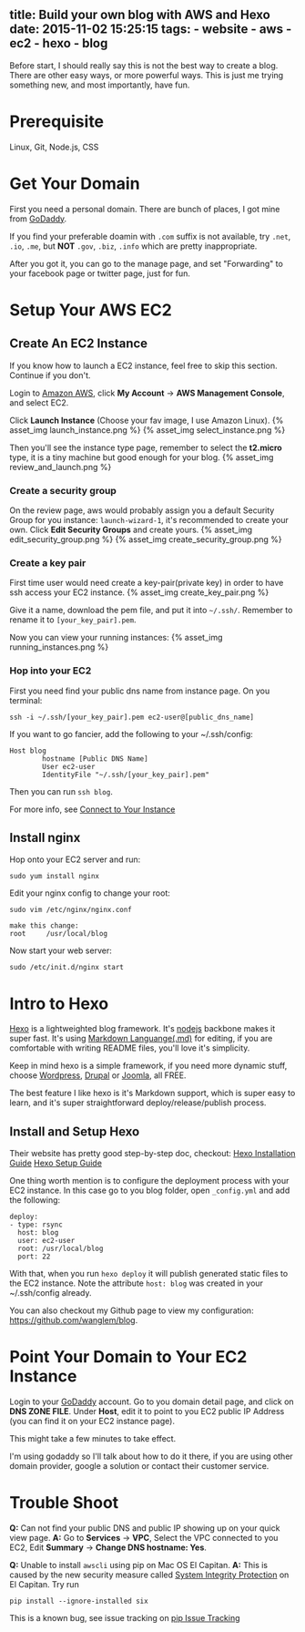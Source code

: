 title: Build your own blog with AWS and Hexo
date: 2015-11-02 15:25:15
tags: 
	- website
	- aws
	- ec2
	- hexo
	- blog
---

Before start, I should really say this is not the best way to create a blog. There are other easy ways, or more powerful ways. This is just me trying something new, and most importantly, have fun.

# Prerequisite
Linux, Git, Node.js, CSS

# Get Your Domain
First you need a personal domain. There are bunch of places, I got mine from [GoDaddy](https://www.godaddy.com).

If you find your preferable doamin with `.com` suffix is not available, try `.net`, `.io`, `.me`, but **NOT** `.gov`, `.biz`, `.info` which are pretty inappropriate.

After you got it, you can go to the manage page, and set "Forwarding" to your facebook page or twitter page, just for fun.

# Setup Your AWS EC2
<!-- more -->
## Create An EC2 Instance
If you know how to launch a EC2 instance, feel free to skip this section. Continue if you don't.

Login to [Amazon AWS](https://aws.amazon.com), click **My Account** -> **AWS Management Console**, and select EC2.

Click **Launch Instance** (Choose your fav image, I use Amazon Linux).
{% asset_img launch_instance.png %}
{% asset_img select_instance.png %}

Then you'll see the instance type page, remember to select the **t2.micro** type, it is a tiny machine but good enough for your blog. 
{% asset_img review_and_launch.png %}

### Create a security group
On the review page, aws would probably assign you a default Security Group for you instance: `launch-wizard-1`, it's recommended to create your own. Click **Edit Security Groups** and create yours.
{% asset_img edit_security_group.png %}
{% asset_img create_security_group.png %}

### Create a key pair
First time user would need create a key-pair(private key) in order to have ssh access your EC2 instance.
{% asset_img create_key_pair.png %}

Give it a name, download the pem file, and put it into `~/.ssh/`. Remember to rename it to `[your_key_pair].pem`.

Now you can view your running instances:
{% asset_img running_instances.png %}

### Hop into your EC2
First you need find your public dns name from instance page. 
On you terminal: 
```
ssh -i ~/.ssh/[your_key_pair].pem ec2-user@[public_dns_name]
```

If you want to go fancier, add the following to your ~/.ssh/config:
```
Host blog
        hostname [Public DNS Name]
        User ec2-user
        IdentityFile "~/.ssh/[your_key_pair].pem"
```
Then you can run `ssh blog`.

For more info, see [Connect to Your Instance](http://docs.aws.amazon.com/AWSEC2/latest/UserGuide/ec2-connect-to-instance-linux.html)

## Install nginx
Hop onto your EC2 server and run:
```
sudo yum install nginx
```

Edit your nginx config to change your root:
```
sudo vim /etc/nginx/nginx.conf

make this change:
root     /usr/local/blog
```

Now start your web server:
```
sudo /etc/init.d/nginx start
```

# Intro to Hexo
[Hexo](https://hexo.io) is a lightweighted blog framework. It's [nodejs](https://nodejs.org/en/) backbone makes it super fast. It's using [Markdown Languange(.md)](https://en.wikipedia.org/wiki/Markdown) for editing, if you are comfortable with writing README files, you'll love it's simplicity.

Keep in mind hexo is a simple framework, if you need more dynamic stuff, choose [Wordpress](https://wordpress.org), [Drupal](https://www.drupal.org) or [Joomla](https://www.joomla.org), all FREE.

The best feature I like hexo is it's Markdown support, which is super easy to learn, and it's super straightforward deploy/release/publish process.

## Install and Setup Hexo
Their website has pretty good step-by-step doc, checkout: 
[Hexo Installation Guide](https://hexo.io/docs/)
[Hexo Setup Guide](https://hexo.io/docs/setup.html)

One thing worth mention is to configure the deployment process with your EC2 instance. In this case go to you blog folder, open `_config.yml` and add the following:
```
deploy:
- type: rsync
  host: blog
  user: ec2-user
  root: /usr/local/blog
  port: 22
```

With that, when you run `hexo deploy` it will publish generated static files to the EC2 instance. Note the attribute `host: blog` was created in your ~/.ssh/config already.

You can also checkout my Github page to view my configuration: https://github.com/wanglem/blog.


# Point Your Domain to Your EC2 Instance
Login to your [GoDaddy](www.godaddy.com) account. Go to you domain detail page, and click on **DNS ZONE FILE**. Under **Host**, edit it to point to you EC2 public IP Address (you can find it on your EC2 instance page).

This might take a few minutes to take effect. 

I'm using godaddy so I'll talk about how to do it there, if you are using other domain provider, google a solution or contact their customer service.

# Trouble Shoot
**Q:** Can not find your public DNS and public IP showing up on your quick view page.
**A:** Go to **Services** -> **VPC**, Select the VPC connected to you EC2, Edit **Summary** -> **Change DNS hostname: Yes**.

**Q:** Unable to install `awscli` using pip on Mac OS El Capitan.
**A:** This is caused by the new security measure called [System Integrity Protection](https://en.wikipedia.org/wiki/System_Integrity_Protection) on El Capitan. Try run
```
pip install --ignore-installed six
```
This is a known bug, see issue tracking on [pip Issue Tracking](https://github.com/pypa/pip/issues/3165)